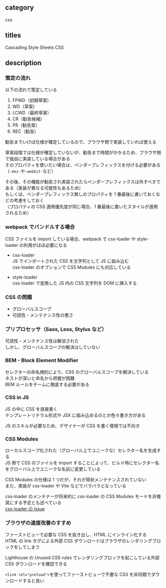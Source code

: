 ## category

css

## titles

Cascading Style Sheets
CSS

## description

### 策定の流れ

以下の流れで策定している

1. FPWD（初期草案）
1. WD（草案）
1. LCWD（最終草案）
1. CR（勧告候補）
1. PR（勧告案）
1. REC（勧告）

勧告までいけば仕様が確定しているので、ブラウザ側で実装していれば使える

草案段階では仕様が確定していないが、勧告まで時間がかかるため、ブラウザ側で独自に実装している場合がある  
そのプロパティを使いたい場合は、ベンダープレフィックスを付ける必要がある（`-moz-`や`-webkit-`など）

その後、その機能が勧告され実装されたらベンダープレフィックスは外すべきである（実装が異なる可能性もあるため）  
もしくは、ベンダープレフィックス無しのプロパティを 1 番最後に書いておくなどの考慮をしておく  
（プロパティの CSS 適用優先度が同じ場合、1 番最後に書いたスタイルが適用されるため）

### webpack でバンドルする場合

CSS ファイルを import している場合、webpack で css-loader や style-loader の利用がほぼ必要になる

- css-loader  
  JS でインポートされた CSS を文字列として JS に組み込む  
  css-loader のオプションで CSS Modules にも対応している

- style-loader  
  css-loader で変換した JS 内の CSS 文字列を DOM に挿入する

### CSS の問題

- グローバルスコープ
- 可読性・メンテナンス性の悪さ

### プリプロセッサ（Sass, Less, Stylus など）

可読性・メンテナンス性は解消された  
しかし、グローバルスコープの解決はしていない

### BEM - Block Element Modifier

セレクターの命名規約により、CSS のグローバルスコープを解決している  
ネストが深いと命名から把握が困難  
BEM ルールをチームに徹底する必要がある

### CSS in JS

JS の中に CSS を直接書く  
テンプレートリテラル形式や JSX に組み込めるのとか色々書き方がある

JS のスキルが必要なため、デザイナーが CSS を書く環境では不向き

### CSS Modules

ローカルスコープ化された（グローバル上でユニークな）セレクター名を生成する  
JS 側で CSS のファイルを import することによって、ビルド時にセレクター名をグローバル上でユニークな名前に変更している

CSS Modules の仕様は 1 つだが、それが現状メンテナンスされていない  
また、実装が css-loader や Vite などでバラバラとなっている

css-loader のメンテナーが将来的に css-loader の CSS Modules モードを非推奨にする予定とも述べている  
<a href="https://github.com/webpack-contrib/css-loader/issues/1050#issuecomment-592541379" target="_blank">css-loader の issue</a>

### ブラウザの速度改善のすすめ

ファーストビューで必要な CSS を抜き出し、HTML にインライン化する  
HTML の link タグによる外部 CSS ダウンロードはブラウザのレンダリングブロックをしてしまう

Lighthouse の Unused CSS rules でレンダリングブロックを起こしている外部 CSS ダウンロードを確認できる

`<link rel="preload">`を使ってファーストビューで不要な CSS を非同期でダウンロードすると良い
